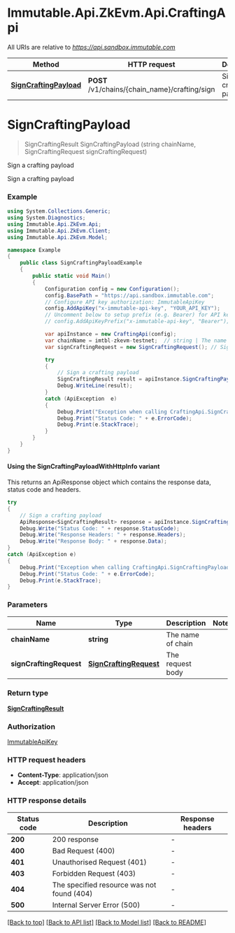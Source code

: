 # Immutable.Api.ZkEvm.Api.CraftingApi

All URIs are relative to *https://api.sandbox.immutable.com*

| Method | HTTP request | Description |
|--------|--------------|-------------|
| [**SignCraftingPayload**](CraftingApi.md#signcraftingpayload) | **POST** /v1/chains/{chain_name}/crafting/sign | Sign a crafting payload |

<a id="signcraftingpayload"></a>
# **SignCraftingPayload**
> SignCraftingResult SignCraftingPayload (string chainName, SignCraftingRequest signCraftingRequest)

Sign a crafting payload

Sign a crafting payload

### Example
```csharp
using System.Collections.Generic;
using System.Diagnostics;
using Immutable.Api.ZkEvm.Api;
using Immutable.Api.ZkEvm.Client;
using Immutable.Api.ZkEvm.Model;

namespace Example
{
    public class SignCraftingPayloadExample
    {
        public static void Main()
        {
            Configuration config = new Configuration();
            config.BasePath = "https://api.sandbox.immutable.com";
            // Configure API key authorization: ImmutableApiKey
            config.AddApiKey("x-immutable-api-key", "YOUR_API_KEY");
            // Uncomment below to setup prefix (e.g. Bearer) for API key, if needed
            // config.AddApiKeyPrefix("x-immutable-api-key", "Bearer");

            var apiInstance = new CraftingApi(config);
            var chainName = imtbl-zkevm-testnet;  // string | The name of chain
            var signCraftingRequest = new SignCraftingRequest(); // SignCraftingRequest | The request body

            try
            {
                // Sign a crafting payload
                SignCraftingResult result = apiInstance.SignCraftingPayload(chainName, signCraftingRequest);
                Debug.WriteLine(result);
            }
            catch (ApiException  e)
            {
                Debug.Print("Exception when calling CraftingApi.SignCraftingPayload: " + e.Message);
                Debug.Print("Status Code: " + e.ErrorCode);
                Debug.Print(e.StackTrace);
            }
        }
    }
}
```

#### Using the SignCraftingPayloadWithHttpInfo variant
This returns an ApiResponse object which contains the response data, status code and headers.

```csharp
try
{
    // Sign a crafting payload
    ApiResponse<SignCraftingResult> response = apiInstance.SignCraftingPayloadWithHttpInfo(chainName, signCraftingRequest);
    Debug.Write("Status Code: " + response.StatusCode);
    Debug.Write("Response Headers: " + response.Headers);
    Debug.Write("Response Body: " + response.Data);
}
catch (ApiException e)
{
    Debug.Print("Exception when calling CraftingApi.SignCraftingPayloadWithHttpInfo: " + e.Message);
    Debug.Print("Status Code: " + e.ErrorCode);
    Debug.Print(e.StackTrace);
}
```

### Parameters

| Name | Type | Description | Notes |
|------|------|-------------|-------|
| **chainName** | **string** | The name of chain |  |
| **signCraftingRequest** | [**SignCraftingRequest**](SignCraftingRequest.md) | The request body |  |

### Return type

[**SignCraftingResult**](SignCraftingResult.md)

### Authorization

[ImmutableApiKey](../README.md#ImmutableApiKey)

### HTTP request headers

 - **Content-Type**: application/json
 - **Accept**: application/json


### HTTP response details
| Status code | Description | Response headers |
|-------------|-------------|------------------|
| **200** | 200 response |  -  |
| **400** | Bad Request (400) |  -  |
| **401** | Unauthorised Request (401) |  -  |
| **403** | Forbidden Request (403) |  -  |
| **404** | The specified resource was not found (404) |  -  |
| **500** | Internal Server Error (500) |  -  |

[[Back to top]](#) [[Back to API list]](../README.md#documentation-for-api-endpoints) [[Back to Model list]](../README.md#documentation-for-models) [[Back to README]](../README.md)

